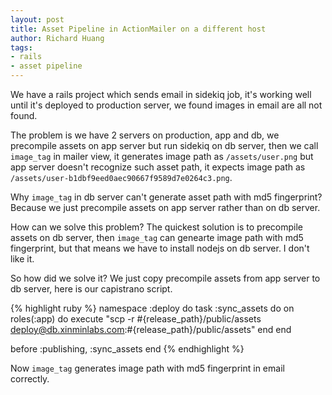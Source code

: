 ```yaml
---
layout: post
title: Asset Pipeline in ActionMailer on a different host
author: Richard Huang
tags:
- rails
- asset pipeline
---
```


We have a rails project which sends email in sidekiq job, it's working
well until it's deployed to production server, we found images in email
are all not found.

The problem is we have 2 servers on production, app and db, we
precompile assets on app server but run sidekiq on db server, then we
call `image_tag` in mailer view, it generates image path as
`/assets/user.png` but app server doesn't recognize such asset path, it
expects image path as
`/assets/user-b1dbf9eed0aec90667f9589d7e0264c3.png`.

Why `image_tag` in db server can't generate asset path with md5
fingerprint? Because we just precompile assets on app server rather
than on db server.

How can we solve this problem? The quickest solution is to precompile
assets on db server, then `image_tag` can genearte image path with md5
fingerprint, but that means we have to install nodejs on db server. I
don't like it.

So how did we solve it? We just copy precompile assets from app server
to db server, here is our capistrano script.

{% highlight ruby %}
namespace :deploy do
  task :sync_assets do
    on roles(:app) do
      execute "scp -r #{release_path}/public/assets deploy@db.xinminlabs.com:#{release_path}/public/assets"
    end
  end

  before :publishing, :sync_assets
end
{% endhighlight %}

Now `image_tag` generates image path with md5 fingerprint in
email correctly.
